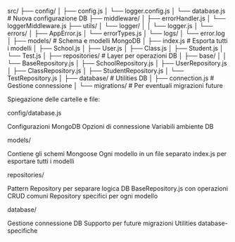 src/
├── config/
│   ├── config.js
│   └── logger.config.js
│   └── database.js           # Nuova configurazione DB
├── middleware/
│   ├── errorHandler.js
│   └── loggerMiddleware.js
├── utils/
│   └── logger/
│   │    └── logger.js
│   └── errors/
│       ├── AppError.js
│       └── errorTypes.js
│
└── logs/
│   └── error.log
│
├── models/                   # Schema e modelli MongoDB
│   ├── index.js             # Esporta tutti i modelli
│   ├── School.js
│   ├── User.js
│   ├── Class.js
│   ├── Student.js
│   └── Test.js
│
├── repositories/            # Layer per operazioni DB
│   ├── base/
│   │   └── BaseRepository.js
│   ├── SchoolRepository.js
│   ├── UserRepository.js
│   ├── ClassRepository.js
│   ├── StudentRepository.js
│   └── TestRepository.js
│
├── database/               # Utilities DB
│   ├── connection.js      # Gestione connessione
│   └── migrations/        # Per eventuali migrazioni future







Spiegazione delle cartelle e file:

config/database.js

Configurazioni MongoDB
Opzioni di connessione
Variabili ambiente DB


models/

Contiene gli schemi Mongoose
Ogni modello in un file separato
index.js per esportare tutti i modelli


repositories/

Pattern Repository per separare logica DB
BaseRepository.js con operazioni CRUD comuni
Repository specifici per ogni modello


database/

Gestione connessione DB
Supporto per future migrazioni
Utilities database-specifiche